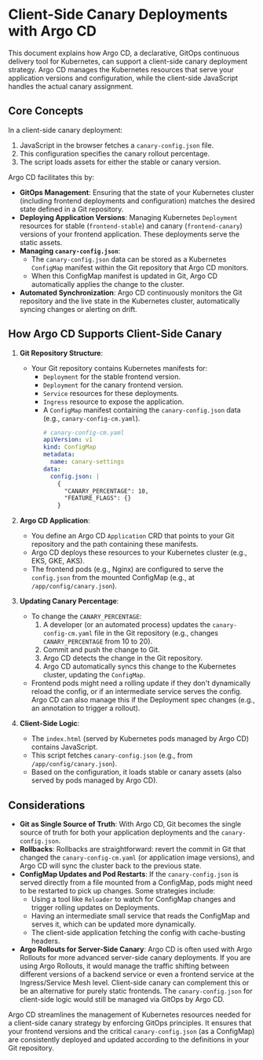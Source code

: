 # Client-Side Canary Deployments with Argo CD

This document explains how Argo CD, a declarative, GitOps continuous delivery tool for Kubernetes, can support a client-side canary deployment strategy. Argo CD manages the Kubernetes resources that serve your application versions and configuration, while the client-side JavaScript handles the actual canary assignment.

## Core Concepts

In a client-side canary deployment:
1. JavaScript in the browser fetches a `canary-config.json` file.
2. This configuration specifies the canary rollout percentage.
3. The script loads assets for either the stable or canary version.

Argo CD facilitates this by:

*   **GitOps Management**: Ensuring that the state of your Kubernetes cluster (including frontend deployments and configuration) matches the desired state defined in a Git repository.
*   **Deploying Application Versions**: Managing Kubernetes `Deployment` resources for stable (`frontend-stable`) and canary (`frontend-canary`) versions of your frontend application. These deployments serve the static assets.
*   **Managing `canary-config.json`**:
    *   The `canary-config.json` data can be stored as a Kubernetes `ConfigMap` manifest within the Git repository that Argo CD monitors.
    *   When this ConfigMap manifest is updated in Git, Argo CD automatically applies the change to the cluster.
*   **Automated Synchronization**: Argo CD continuously monitors the Git repository and the live state in the Kubernetes cluster, automatically syncing changes or alerting on drift.

## How Argo CD Supports Client-Side Canary

1.  **Git Repository Structure**:
    *   Your Git repository contains Kubernetes manifests for:
        *   `Deployment` for the stable frontend version.
        *   `Deployment` for the canary frontend version.
        *   `Service` resources for these deployments.
        *   `Ingress` resource to expose the application.
        *   A `ConfigMap` manifest containing the `canary-config.json` data (e.g., `canary-config-cm.yaml`).
            ```yaml
            # canary-config-cm.yaml
            apiVersion: v1
            kind: ConfigMap
            metadata:
              name: canary-settings
            data:
              config.json: |
                {
                  "CANARY_PERCENTAGE": 10,
                  "FEATURE_FLAGS": {}
                }
            ```

2.  **Argo CD Application**:
    *   You define an Argo CD `Application` CRD that points to your Git repository and the path containing these manifests.
    *   Argo CD deploys these resources to your Kubernetes cluster (e.g., EKS, GKE, AKS).
    *   The frontend pods (e.g., Nginx) are configured to serve the `config.json` from the mounted ConfigMap (e.g., at `/app/config/canary.json`).

3.  **Updating Canary Percentage**:
    *   To change the `CANARY_PERCENTAGE`:
        1.  A developer (or an automated process) updates the `canary-config-cm.yaml` file in the Git repository (e.g., changes `CANARY_PERCENTAGE` from 10 to 20).
        2.  Commit and push the change to Git.
        3.  Argo CD detects the change in the Git repository.
        4.  Argo CD automatically syncs this change to the Kubernetes cluster, updating the `ConfigMap`.
    *   Frontend pods might need a rolling update if they don't dynamically reload the config, or if an intermediate service serves the config. Argo CD can also manage this if the Deployment spec changes (e.g., an annotation to trigger a rollout).

4.  **Client-Side Logic**:
    *   The `index.html` (served by Kubernetes pods managed by Argo CD) contains JavaScript.
    *   This script fetches `canary-config.json` (e.g., from `/app/config/canary.json`).
    *   Based on the configuration, it loads stable or canary assets (also served by pods managed by Argo CD).

## Considerations

*   **Git as Single Source of Truth**: With Argo CD, Git becomes the single source of truth for both your application deployments and the `canary-config.json`.
*   **Rollbacks**: Rollbacks are straightforward: revert the commit in Git that changed the `canary-config-cm.yaml` (or application image versions), and Argo CD will sync the cluster back to the previous state.
*   **ConfigMap Updates and Pod Restarts**: If the `canary-config.json` is served directly from a file mounted from a ConfigMap, pods might need to be restarted to pick up changes. Some strategies include:
    *   Using a tool like `Reloader` to watch for ConfigMap changes and trigger rolling updates on Deployments.
    *   Having an intermediate small service that reads the ConfigMap and serves it, which can be updated more dynamically.
    *   The client-side application fetching the config with cache-busting headers.
*   **Argo Rollouts for Server-Side Canary**: Argo CD is often used with Argo Rollouts for more advanced server-side canary deployments. If you are using Argo Rollouts, it would manage the traffic shifting between different versions of a backend service or even a frontend service at the Ingress/Service Mesh level. Client-side canary can complement this or be an alternative for purely static frontends. The `canary-config.json` for client-side logic would still be managed via GitOps by Argo CD.

Argo CD streamlines the management of Kubernetes resources needed for a client-side canary strategy by enforcing GitOps principles. It ensures that your frontend versions and the critical `canary-config.json` (as a ConfigMap) are consistently deployed and updated according to the definitions in your Git repository.

